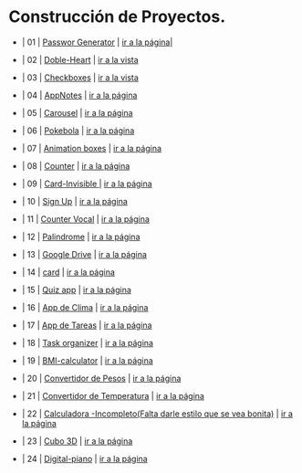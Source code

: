 # Construcción de Proyectos.

 * | 01 | [Passwor Generator](https://github.com/ElideZavala/150-Project-Goal/tree/main/Password-Generator) | [ir a la página](https://keen-goldberg-2dd194.netlify.app/)| 


  * | 02 | [Doble-Heart](https://github.com/ElideZavala/150-Project-Goal/tree/main/Doble-Heart) | [ir a la vista](https://wonderful-haibt-1591cc.netlify.app/) 
  
  * | 03 | [Checkboxes](https://github.com/ElideZavala/150-Project-Goal/tree/main/Checkboxes)  | [ir a la vista](https://naughty-bose-a369b1.netlify.app/) 

  * | 04 | [AppNotes](https://github.com/ElideZavala/150-Project-Goal/tree/main/Notes-app) | [ir a la página](https://tender-hugle-f28617.netlify.app/) 
   
  * | 05 | [Carousel](https://github.com/ElideZavala/150-Project-Goal/tree/main/Carousel-Ul) | [ir a la página]() 

  * | 06 | [Pokebola](https://github.com/ElideZavala/150-Project-Goal/tree/main/Pokedex) | [ir a la página](https://stoic-stonebraker-836fce.netlify.app/) 

  * | 07 | [Animation boxes](https://github.com/ElideZavala/150-Project-Goal/tree/main/Hoverboard) | [ir a la página](https://sharp-goodall-fe105b.netlify.app/) 

  * | 08 | [Counter](https://github.com/ElideZavala/150-Project-Goal/tree/main/Counter) | [ir a la página](https://trusting-lamport-e09329.netlify.app/) 

  * | 09 | [Card-Invisible ](https://github.com/ElideZavala/150-Project-Goal/tree/main/Card-Invisible) | [ir a la página](https://brave-nobel-fca764.netlify.app/) 
  
  * | 10 | [Sign Up](https://github.com/ElideZavala/150-Project-Goal/tree/main/Sign%20Up) | [ir a la página](https://lucid-engelbart-a21c34.netlify.app/) 
  
  * | 11 | [Counter Vocal](https://github.com/ElideZavala/150-Project-Goal/tree/main/Counter-vocal) | [ir a la página](https://trusting-lamport-e09329.netlify.app/) 
  
  * | 12 | [Palindrome](https://github.com/ElideZavala/150-Project-Goal/tree/main/Palindrome) | [ir a la página](https://epic-chandrasekhar-0f9f41.netlify.app/) 

  * | 13 | [Google Drive](https://github.com/ElideZavala/150-Project-Goal/tree/main/Google-Drive-Download) | [ir a la página](https://pensive-allen-a3612b.netlify.app/) 

  * | 14 | [card](https://github.com/ElideZavala/150-Project-Goal/tree/main/Cards) | [ir a la página](https://dreamy-nightingale-d83580.netlify.app/) 

  * | 15 | [Quiz app](https://github.com/ElideZavala/150-Project-Goal/tree/main/Quiz-App) | [ir a la página](https://gallant-chandrasekhar-a56a7d.netlify.app/) 

  * | 16 | [App de Clima](https://stupefied-wescoff-9ed508.netlify.app/) | [ir a la página](https://github.com/ElideZavala/150-Project-Goal/tree/main/Weather-App) 

  * | 17 | [App de Tareas](https://nervous-wescoff-f40d75.netlify.app/) | [ir a la página](https://github.com/ElideZavala/150-Project-Goal/tree/main/Todo-App) 

  * | 18 | [Task organizer](https://github.com/ElideZavala/150-Project-Goal/tree/main/Todo-App-Drog) | [ir a la página](https://laughing-bose-22e57c.netlify.app/) 

  * | 19 | [BMI-calculator](https://github.com/ElideZavala/150-Project-Goal/tree/main/BMI-Calculator) | [ir a la página](https://infallible-cori-860e63.netlify.app/)

  * | 20 | [Convertidor de Pesos](https://github.com/ElideZavala/150-Project-Goal/tree/main/Weight-Converter) | [ir a la página](https://agitated-mclean-228d45.netlify.app/)

  * | 21 | [Convertidor de Temperatura](https://github.com/ElideZavala/150-Project-Goal/tree/main/Temperature-Converter) | [ir a la página](https://elastic-varahamihira-add21e.netlify.app/)

  * | 22 | [Calculadora -Incompleto(Falta darle estilo que se vea bonita)](https://github.com/ElideZavala/150-Project-Goal/tree/main/Calculator-Scientific) | [ir a la página](https://sleepy-hopper-556dc9.netlify.app/)

  * | 23 | [Cubo 3D](https://github.com/ElideZavala/150-Project-Goal/tree/main/Cube3D) | [ir a la página](https://sad-franklin-323e23.netlify.app/)

  * | 24 | [Digital-piano](https://github.com/ElideZavala/150-Project-Goal/tree/main/Digital-Piano) | [ir a la página](https://vigilant-mclean-1ad013.netlify.app/)